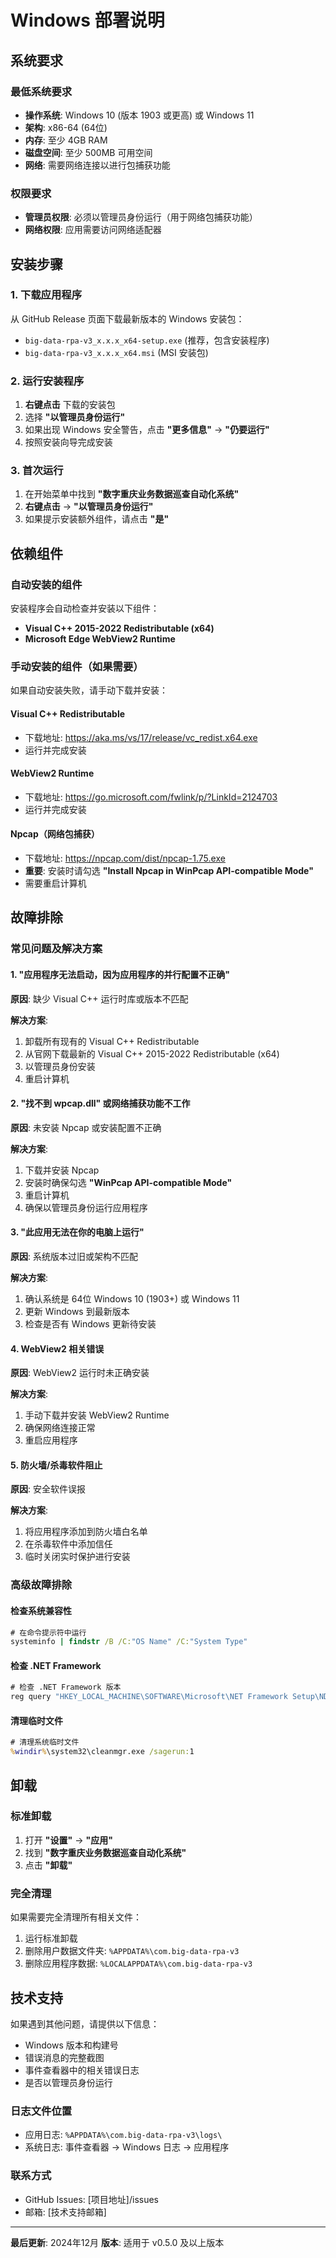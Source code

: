 # Windows 部署说明

## 系统要求

### 最低系统要求
- **操作系统**: Windows 10 (版本 1903 或更高) 或 Windows 11
- **架构**: x86-64 (64位)
- **内存**: 至少 4GB RAM
- **磁盘空间**: 至少 500MB 可用空间
- **网络**: 需要网络连接以进行包捕获功能

### 权限要求
- **管理员权限**: 必须以管理员身份运行（用于网络包捕获功能）
- **网络权限**: 应用需要访问网络适配器

## 安装步骤

### 1. 下载应用程序
从 GitHub Release 页面下载最新版本的 Windows 安装包：
- `big-data-rpa-v3_x.x.x_x64-setup.exe` (推荐，包含安装程序)
- `big-data-rpa-v3_x.x.x_x64.msi` (MSI 安装包)

### 2. 运行安装程序
1. **右键点击** 下载的安装包
2. 选择 **"以管理员身份运行"**
3. 如果出现 Windows 安全警告，点击 **"更多信息"** → **"仍要运行"**
4. 按照安装向导完成安装

### 3. 首次运行
1. 在开始菜单中找到 **"数字重庆业务数据巡查自动化系统"**
2. **右键点击** → **"以管理员身份运行"**
3. 如果提示安装额外组件，请点击 **"是"**

## 依赖组件

### 自动安装的组件
安装程序会自动检查并安装以下组件：
- **Visual C++ 2015-2022 Redistributable (x64)**
- **Microsoft Edge WebView2 Runtime**

### 手动安装的组件（如果需要）
如果自动安装失败，请手动下载并安装：

#### Visual C++ Redistributable
- 下载地址: https://aka.ms/vs/17/release/vc_redist.x64.exe
- 运行并完成安装

#### WebView2 Runtime
- 下载地址: https://go.microsoft.com/fwlink/p/?LinkId=2124703
- 运行并完成安装

#### Npcap（网络包捕获）
- 下载地址: https://npcap.com/dist/npcap-1.75.exe
- **重要**: 安装时请勾选 **"Install Npcap in WinPcap API-compatible Mode"**
- 需要重启计算机

## 故障排除

### 常见问题及解决方案

#### 1. "应用程序无法启动，因为应用程序的并行配置不正确"
**原因**: 缺少 Visual C++ 运行时库或版本不匹配

**解决方案**:
1. 卸载所有现有的 Visual C++ Redistributable
2. 从官网下载最新的 Visual C++ 2015-2022 Redistributable (x64)
3. 以管理员身份安装
4. 重启计算机

#### 2. "找不到 wpcap.dll" 或网络捕获功能不工作
**原因**: 未安装 Npcap 或安装配置不正确

**解决方案**:
1. 下载并安装 Npcap
2. 安装时确保勾选 **"WinPcap API-compatible Mode"**
3. 重启计算机
4. 确保以管理员身份运行应用程序

#### 3. "此应用无法在你的电脑上运行"
**原因**: 系统版本过旧或架构不匹配

**解决方案**:
1. 确认系统是 64位 Windows 10 (1903+) 或 Windows 11
2. 更新 Windows 到最新版本
3. 检查是否有 Windows 更新待安装

#### 4. WebView2 相关错误
**原因**: WebView2 运行时未正确安装

**解决方案**:
1. 手动下载并安装 WebView2 Runtime
2. 确保网络连接正常
3. 重启应用程序

#### 5. 防火墙/杀毒软件阻止
**原因**: 安全软件误报

**解决方案**:
1. 将应用程序添加到防火墙白名单
2. 在杀毒软件中添加信任
3. 临时关闭实时保护进行安装

### 高级故障排除

#### 检查系统兼容性
```cmd
# 在命令提示符中运行
systeminfo | findstr /B /C:"OS Name" /C:"System Type"
```

#### 检查 .NET Framework
```cmd
# 检查 .NET Framework 版本
reg query "HKEY_LOCAL_MACHINE\SOFTWARE\Microsoft\NET Framework Setup\NDP\v4\Full\" /v Release
```

#### 清理临时文件
```cmd
# 清理系统临时文件
%windir%\system32\cleanmgr.exe /sagerun:1
```

## 卸载

### 标准卸载
1. 打开 **"设置"** → **"应用"**
2. 找到 **"数字重庆业务数据巡查自动化系统"**
3. 点击 **"卸载"**

### 完全清理
如果需要完全清理所有相关文件：
1. 运行标准卸载
2. 删除用户数据文件夹: `%APPDATA%\com.big-data-rpa-v3`
3. 删除应用程序数据: `%LOCALAPPDATA%\com.big-data-rpa-v3`

## 技术支持

如果遇到其他问题，请提供以下信息：
- Windows 版本和构建号
- 错误消息的完整截图
- 事件查看器中的相关错误日志
- 是否以管理员身份运行

### 日志文件位置
- 应用日志: `%APPDATA%\com.big-data-rpa-v3\logs\`
- 系统日志: 事件查看器 → Windows 日志 → 应用程序

### 联系方式
- GitHub Issues: [项目地址]/issues
- 邮箱: [技术支持邮箱]

---

**最后更新**: 2024年12月
**版本**: 适用于 v0.5.0 及以上版本 
